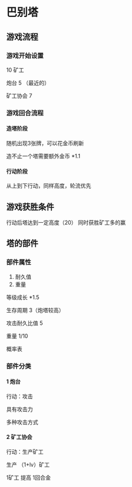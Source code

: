 # 巴别塔

## 游戏流程

### 游戏开始设置

10 矿工

炮台 5 （最近的）

矿工协会 7

### 游戏回合流程

#### 造塔阶段

随机出现3张牌，可以花金币刷新

造不止一个塔需要额外金币 *1.1

#### 行动阶段

从上到下行动，同样高度，轮流优先

## 游戏获胜条件

行动后塔达到一定高度（20） 同时获胜矿工多的赢

## 塔的部件

### 部件属性

1. 耐久值
2. 重量

等级成长 *1.5

生存周期 3（炮塔较高）

攻击耐久比值 5

重量 1/10

概率表

### 部件分类

#### 1 炮台

行动：攻击

具有攻击力

多种攻击方式

#### 2 矿工协会

行动：生产矿工

生产 （1+lv）矿工

1矿工 提高 1回合金